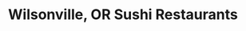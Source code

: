 ---
layout: city
title: Wilsonville, OR Sushi Restaurants
permalink: /oregon/wilsonville/
stateAbbr: OR
stateName: Oregon
cityName: Wilsonville

---